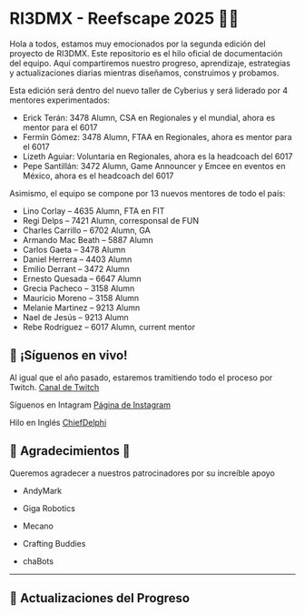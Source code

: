# RI3DMX - Reefscape 2025 🌊🤖

Hola a todos, estamos muy emocionados por la segunda edición del proyecto de RI3DMX.
Este repositorio es el hilo oficial de documentación del equipo. Aquí compartiremos nuestro progreso, aprendizaje, estrategias y actualizaciones diarias mientras diseñamos, construimos y probamos.

Esta edición será dentro del nuevo taller de Cyberius y será liderado por 4 mentores experimentados:

* Erick Terán: 3478 Alumn, CSA en Regionales y el mundial, ahora es mentor para el 6017
* Fermín Gómez: 3478 Alumn, FTAA en Regionales, ahora es mentor para el 6017
* Lizeth Aguiar: Voluntaria en Regionales, ahora es la headcoach del 6017
* Pepe Santillán: 3472 Alumn, Game Announcer y Emcee en eventos en México, ahora es el headcoach del 6017


Asimismo, el equipo se compone por 13 nuevos mentores de todo el país:

* Lino Corlay – 4635 Alumn,  FTA en FIT
* Regi Delps – 7421 Alumn, corresponsal de FUN 
* Charles Carrillo – 6702 Alumn, GA
* Armando Mac Beath – 5887 Alumn
* Carlos Gaeta – 3478 Alumn
* Daniel Herrera – 4403 Alumn
* Emilio Derrant – 3472 Alumn
* Ernesto Quesada – 6647 Alumn
* Grecia Pacheco – 3158 Alumn
* Mauricio Moreno – 3158 Alumn
* Melanie Martinez – 9213 Alumn
* Nael de Jesús – 9213 Alumn
* Rebe Rodriguez – 6017 Alumn, current mentor

## 📢 ¡Síguenos en vivo!

Al igual que el año pasado, estaremos tramitiendo todo el proceso por Twitch.
[Canal de Twitch](https://www.twitch.tv/merfin04)

Síguenos en Intagram 
[Página de Instagram](https://www.instagram.com/ri3d.mx?igsh=ajJkb2tkZndvNHFp)

Hilo en Inglés
[ChiefDelphi](https://www.chiefdelphi.com/t/robot-in-3-days-mexico-2025-bigger-better-and-back-for-more/477441)

## 🌟 Agradecimientos 🌟

Queremos agradecer a nuestros patrocinadores por su increíble apoyo

* AndyMark

* Giga Robotics

* Mecano

* Crafting Buddies
  
* chaBots
---

## 📅 Actualizaciones del Progreso
